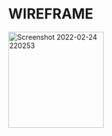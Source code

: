 # WIREFRAME 
<img width="192" alt="Screenshot 2022-02-24 220253" src="https://user-images.githubusercontent.com/76202331/155570471-f49a31a0-7efa-40ed-a8c8-210786c268a6.png">

